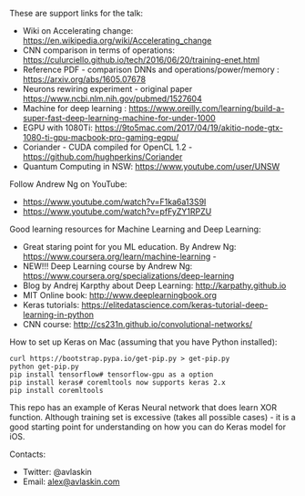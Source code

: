 These are support links for the talk:

- Wiki on Accelerating change: https://en.wikipedia.org/wiki/Accelerating_change
- CNN comparison in terms of operations: https://culurciello.github.io/tech/2016/06/20/training-enet.html
- Reference PDF - comparison DNNs and operations/power/memory : https://arxiv.org/abs/1605.07678
- Neurons rewiring experiment - original paper https://www.ncbi.nlm.nih.gov/pubmed/1527604
- Machine for deep learning : https://www.oreilly.com/learning/build-a-super-fast-deep-learning-machine-for-under-1000
- EGPU with 1080Ti: https://9to5mac.com/2017/04/19/akitio-node-gtx-1080-ti-gpu-macbook-pro-gaming-egpu/
- Coriander - CUDA compiled for OpenCL 1.2 - https://github.com/hughperkins/Coriander
- Quantum Computing in NSW: https://www.youtube.com/user/UNSW

Follow Andrew Ng on YouTube:
- https://www.youtube.com/watch?v=F1ka6a13S9I
- https://www.youtube.com/watch?v=pfFyZY1RPZU


Good learning resources for Machine Learning and Deep Learning:
- Great staring point for you ML education. By Andrew Ng: https://www.coursera.org/learn/machine-learning -
- NEW!!! Deep Learning course by Andrew Ng: https://www.coursera.org/specializations/deep-learning
- Blog by Andrej Karpthy about Deep Learning: http://karpathy.github.io
- MIT Online book: http://www.deeplearningbook.org
- Keras tutorials: https://elitedatascience.com/keras-tutorial-deep-learning-in-python
- CNN course: http://cs231n.github.io/convolutional-networks/


How to set up Keras on Mac (assuming that you have Python installed):
```
curl https://bootstrap.pypa.io/get-pip.py > get-pip.py
python get-pip.py
pip install tensorflow# tensorflow-gpu as a option
pip install keras# coremltools now supports keras 2.x
pip install coremltools
```

This repo has an example of Keras Neural network that does learn XOR function. Although training set is excessive (takes all possible cases) - it is a good starting point for understanding on how you can do Keras model for iOS.


Contacts:
- Twitter: @avlaskin
- Email: alex@avlaskin.com
